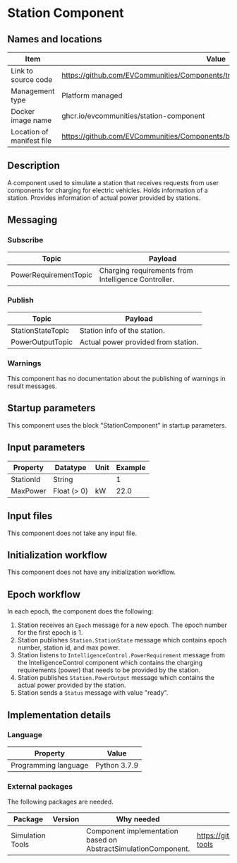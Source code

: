 # Station Component

## Names and locations

| Item | Value |
| - | - |
| Link to source code | <https://github.com/EVCommunities/Components/tree/main/station_component> |
| Management type | Platform managed |
| Docker image name | ghcr.io/evcommunities/station-component |
| Location of manifest file | <https://github.com/EVCommunities/Components/blob/main/component_manifest_station.yml> |


## Description

A component used to simulate a station that receives requests from user components for charging for electric vehicles. Holds information of a station. Provides information of actual power provided by stations.



## Messaging


### Subscribe

| Topic | Payload |
| --- | --- |
| PowerRequirementTopic | Charging requirements from Intelligence Controller. |


### Publish

| Topic | Payload |
| --- | --- |
| StationStateTopic | Station info of the station.  |
| PowerOutputTopic | Actual power provided from station.  |


### Warnings

This component has no documentation about the publishing of warnings in result messages.


## Startup parameters

This component uses the block "StationComponent" in startup parameters.

## Input parameters

| Property | Datatype | Unit | Example |
| --- | --- | --- | --- |
| StationId | String | | 1 |
| MaxPower | Float (> 0) | kW | 22.0 |


## Input files

This component does not take any input file.


## Initialization workflow

This component does not have any initialization workflow.


## Epoch workflow

In each epoch, the component does the following:

1. Station receives an `Epoch` message for a new epoch. The epoch number for the first epoch is 1.
2. Station publishes `Station.StationState` message which contains epoch number, station id, and max power.
3. Station listens to `IntelligenceControl.PowerRequirement` message from the IntelligenceControl component which contains the charging requirements (power) that needs to be provided by the station.
4. Station publishes `Station.PowerOutput` message which contains the actual power provided by the station.
5. Station sends a `Status` message with value "ready".



## Implementation details

### Language

| Property | Value |
| --- | --- |
| Programming language | Python 3.7.9 |


### External packages

The following packages are needed.

| Package | Version | Why needed | URL |
| --- | --- | --- | --- |
| Simulation Tools |  | Component implementation based on AbstractSimulationComponent. | <https://github.com/simcesplatform/simulation-tools> |
